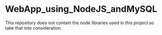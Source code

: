 # WebApp_using_NodeJS_andMySQL
This repository does not contain the node libraries used in this project so take that into consideration.
